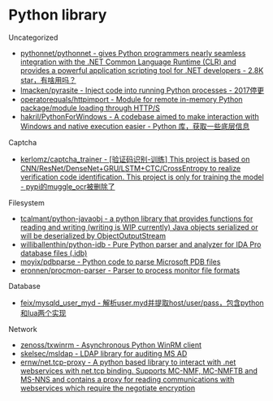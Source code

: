 # Python library

Uncategorized

* [pythonnet/pythonnet - gives Python programmers nearly seamless integration with the .NET Common Language Runtime (CLR) and provides a powerful application scripting tool for .NET developers - 2.8K star，有啥用吗？](https://github.com/pythonnet/pythonnet)
* [lmacken/pyrasite - Inject code into running Python processes - 2017停更](https://github.com/lmacken/pyrasite)
* [operatorequals/httpimport - Module for remote in-memory Python package/module loading through HTTP/S](https://github.com/operatorequals/httpimport)
* [hakril/PythonForWindows - A codebase aimed to make interaction with Windows and native execution easier - Python 库，获取一些底层信息](https://github.com/hakril/PythonForWindows)

Captcha

* [kerlomz/captcha_trainer - [验证码识别-训练] This project is based on CNN/ResNet/DenseNet+GRU/LSTM+CTC/CrossEntropy to realize verification code identification. This project is only for training the model - pypi的muggle_ocr被删除了](https://github.com/kerlomz/captcha_trainer)

Filesystem

* [tcalmant/python-javaobj - a python library that provides functions for reading and writing (writing is WIP currently) Java objects serialized or will be deserialized by ObjectOutputStream](https://github.com/tcalmant/python-javaobj)
* [williballenthin/python-idb - Pure Python parser and analyzer for IDA Pro database files (.idb)](https://github.com/williballenthin/python-idb)
* [moyix/pdbparse - Python code to parse Microsoft PDB files](https://github.com/moyix/pdbparse)
* [eronnen/procmon-parser - Parser to process monitor file formats](https://github.com/eronnen/procmon-parser)

Database

* [feix/mysqld_user_myd - 解析user.myd并提取host/user/pass，包含python和lua两个实现](https://github.com/feix/mysqld_user_myd)

Network

* [zenoss/txwinrm - Asynchronous Python WinRM client](https://github.com/zenoss/txwinrm)
* [skelsec/msldap - LDAP library for auditing MS AD](https://github.com/skelsec/msldap)
* [ernw/net.tcp-proxy - A python based library to interact with .net webservices with net.tcp binding. Supports MC-NMF, MC-NMFTB and MS-NNS and contains a proxy for reading communications with webservices which require the negotiate encryption](https://github.com/ernw/net.tcp-proxy)
